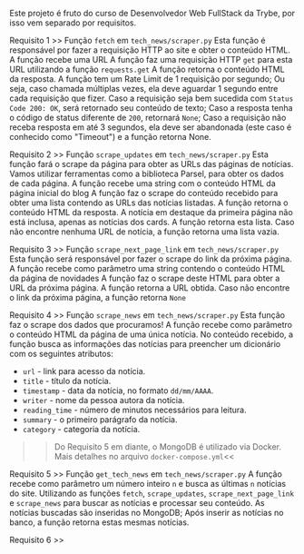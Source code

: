 Este projeto é fruto do curso de Desenvolvedor Web FullStack da Trybe, por isso vem separado por requisitos.

Requisito 1 >> Função `fetch` em `tech_news/scraper.py`
Esta função é responsável por fazer a requisição HTTP ao site e obter o conteúdo HTML.
A função recebe uma URL
A função faz uma requisição HTTP `get` para esta URL utilizando a função `requests.get`
A função retorna o conteúdo HTML da resposta.
A função tem um Rate Limit de 1 requisição por segundo; Ou seja, caso chamada múltiplas vezes, ela deve aguardar 1 segundo entre cada   requisição que fizer.
Caso a requisição seja bem sucedida com `Status Code 200: OK`, será retornado seu conteúdo de texto;
Caso a resposta tenha o código de status diferente de `200`, retornará `None`;
Caso a requisição não receba resposta em até 3 segundos, ela deve ser abandonada (este caso é conhecido como "Timeout") e a função retorna None.

Requisito 2 >> Função `scrape_updates` em `tech_news/scraper.py`
Esta função fará o scrape da página para obter as URLs das páginas de notícias. Vamos utilizar ferramentas como a biblioteca Parsel, para obter os dados de cada página.
A função recebe uma string com o conteúdo HTML da página inicial do blog
A função faz o scrape do conteúdo recebido para obter uma lista contendo as URLs das notícias listadas.
A função retorna o conteúdo HTML da resposta.
A notícia em destaque da primeira página não está inclusa, apenas as notícias dos cards.
A função retorna esta lista.
Caso não encontre nenhuma URL de notícia, a função retorna uma lista vazia.

Requisito 3 >> Função `scrape_next_page_link` em `tech_news/scraper.py`
Esta função será responsável por fazer o scrape do link da próxima página.
A função recebe como parâmetro uma string contendo o conteúdo HTML da página de novidades
A função faz o scrape deste HTML para obter a URL da próxima página.
A função retorna a URL obtida.
Caso não encontre o link da próxima página, a função retorna `None`

Requisito 4 >> Função `scrape_news` em `tech_news/scraper.py`
Esta função faz o scrape dos dados que procuramos!
A função recebe como parâmetro o conteúdo HTML da página de uma única notícia.
No conteúdo recebido, a função busca as informações das notícias para preencher um dicionário com os seguintes atributos:
  * `url` - link para acesso da notícia.
  * `title` - título da notícia.
  * `timestamp` - data da notícia, no formato `dd/mm/AAAA`.
  * `writer` - nome da pessoa autora da notícia.
  * `reading_time` - número de minutos necessários para leitura.
  * `summary` - o primeiro parágrafo da notícia.
  * `category` - categoria da notícia.

>>Do Requisito 5 em diante, o MongoDB é utilizado via Docker. Mais detalhes no arquivo `docker-compose.yml`<<

Requisito 5 >> Função `get_tech_news` em `tech_news/scraper.py`
A função recebe como parâmetro um número inteiro `n` e busca as últimas `n` notícias do site.
Utilizando as funções `fetch`, `scrape_updates`, `scrape_next_page_link` e `scrape_news` para buscar as notícias e processar seu conteúdo.
As notícias buscadas são inseridas no MongoDB;
Após inserir as notícias no banco, a função retorna estas mesmas notícias.

Requisito 6 >>
